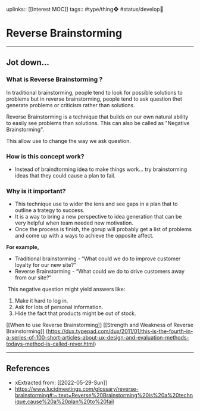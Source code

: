 uplinks:: [[Interest MOC]]
tags:: #type/thing❖ #status/develop🔧 

# Reverse Brainstorming
---
## Jot down...
### What is Reverse Brainstorming ?
In traditional brainstorming, people tend to look for possible solutions to problems but in reverse brainstorming, people tend to ask question thet generate problems or criticism rather than solutions.

Reverse Brainstorming is a technique that builds on our own natural ability to easily see problems than solutions. This can also be called as "Negative Brainstorming".

This allow use to change the way we ask question.

### How is this concept work?
- Instead of braindtorming idea to make things work... try brainstorming ideas that they could cause a plan to fail.

### Why is it important?
- This technique use to wider the lens and see gaps in a plan that to outline a trategy to success.
- It is a way to bring a new perspective to idea generation that can be very helpful when team needed new motivation.
- Once the process is finish, the gorup will probably get a list of problems and come up with a ways to achieve the opposite affect.

**For example,** 
- Traditional brainstorming - “What could we do to improve customer loyalty for our new site?”
- Reverse Brainstorming - “What could we do to drive customers away from our site?”

 This negative question might yield answers like:
1.  Make it hard to log in.
2.  Ask for lots of personal information.
3. Hide the fact that products might be out of stock.

[[When to use Reverse Brainstorming]] 
[[Strength and Weakness of Reverse Brainstorming]]
(https://dux.typepad.com/dux/2011/01/this-is-the-fourth-in-a-series-of-100-short-articles-about-ux-design-and-evaluation-methods-todays-method-is-called-rever.html)

---
## References
- xExtracted from: [[2022-05-29-Sun]]
- https://www.lucidmeetings.com/glossary/reverse-brainstorming#:~:text=Reverse%20Brainstorming%20is%20a%20technique,cause%20a%20plan%20to%20fail